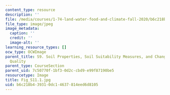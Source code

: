 ```yaml
---
content_type: resource
description: ''
file: /media/courses/1-74-land-water-food-and-climate-fall-2020/b6c218b439310dc14637814eed6d8105_Fig_S11.1.jpg
file_type: image/jpeg
image_metadata:
  caption: ''
  credit: ''
  image-alt: ''
learning_resource_types: []
ocw_type: OCWImage
parent_title: S9. Soil Properties, Soil Suitability Measures, and Changes in Soil
  Quality
parent_type: CourseSection
parent_uid: 7c50770f-1bf3-0d2c-cbd9-e99f87190be5
resourcetype: Image
title: Fig_S11.1.jpg
uid: b6c218b4-3931-0dc1-4637-814eed6d8105
---
```

